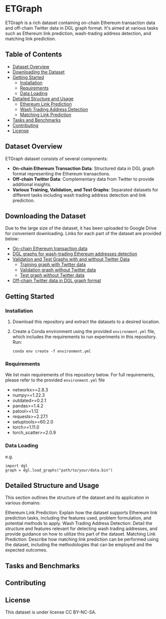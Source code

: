 # ETGraph
ETGraph is a rich dataset containing on-chain Ethereum transaction data and off-chain Twitter data in DGL graph format. It's aimed at various tasks such as Ethereum link prediction, wash-trading address detection, and matching link prediction.

## Table of Contents
- [Dataset Overview](#dataset-overview)
- [Downloading the Dataset](#downloading-the-dataset)
- [Getting Started](#getting-started)
  - [Installation](#installation)
  - [Requirements](#requirements)
  - [Data Loading](#data-loading)
- [Detailed Structure and Usage](#detailed-structure-and-usage)
  - [Ethereum Link Prediction](#ethereum-link-prediction)
  - [Wash Trading Address Detection](#wash-trading-address-detection)
  - [Matching Link Prediction](#matching-link-prediction)
- [Tasks and Benchmarks](#tasks-and-benchmarks)
- [Contributing](#contributing)
- [License](#license)

## Dataset Overview
ETGraph dataset consists of several components:

- **On-chain Ethereum Transaction Data**: Structured data in DGL graph format representing the Ethereum transactions.
- **Off-chain Twitter Data**: Complementary data from Twitter to provide additional insights.
- **Various Training, Validation, and Test Graphs**: Separated datasets for different tasks including wash trading address detection and link prediction.

## Downloading the Dataset
Due to the large size of the dataset, it has been uploaded to Google Drive for convenient downloading. Links for each part of the dataset are provided below:

- [On-chain Ethereum transaction data](https://drive.google.com/file/d/1lY2IC3LeRevSPZCE2U9o8taunGLEV0oY/view?usp=sharing)
- [DGL graphs for wash-trading Ethereum addresses detection](https://drive.google.com/file/d/14gW0EovXYiXd62XJayGGYRBEeZ3TTU4i/view?usp=sharing)
- [Validation and Test Graphs with and without Twitter Data](#)
  - [Training graph with Twitter data](https://drive.google.com/file/d/1Na3SmGzpo8zycQtTCtOQIWh_yJPOcwck/view?usp=sharing)
  - [Validation graph without Twitter data](https://drive.google.com/file/d/1Qk1unpx0D66STS8GLjQNEsrOqngNQtSy/view?usp=sharing)
  - [Test graph without Twitter data](https://drive.google.com/file/d/1JgoBdaD2e3wlvZmT-GPEpwEiFwtrPwSB/view?usp=sharing)
- [Off-chain Twitter data in DGL graph format](https://drive.google.com/file/d/1SNOg3QYoVWFRIl91o0tCeA4dReKwtEa0/view?usp=sharing)

## Getting Started
### Installation

1. Download this repository and extract the datasets to a desired location.
2. Create a Conda environment using the provided `environment.yml` file, which includes the requirements to run experiments in this repository. Run:

   ```
   conda env create -f environment.yml
   ```

### Requirements
We list main requirements of this repository below. For full requirements, please refer to the provided `environment.yml` file

- networkx>=2.8.3
- numpy>=1.22.3
- outdated>=0.2.1
- pandas>=1.4.2
- patool>=1.12
- requests>=2.27.1
- setuptools>=60.2.0
- torch>=1.11.0
- torch_scatter>=2.0.9

### Data Loading

e.g.
```
import dgl
graph = dgl.load_graphs("path/to/your/data.bin")
```

## Detailed Structure and Usage

This section outlines the structure of the dataset and its application in various domains:

Ethereum Link Prediction: Explain how the dataset supports Ethereum link prediction tasks, including the features used, problem formulation, and potential methods to apply.
Wash Trading Address Detection: Detail the structure and features relevant for detecting wash trading addresses, and provide guidance on how to utilize this part of the dataset.
Matching Link Prediction: Describe how matching link prediction can be performed using the dataset, including the methodologies that can be employed and the expected outcomes.


## Tasks and Benchmarks

## Contributing

## License
This dataset is under license CC BY-NC-SA.
